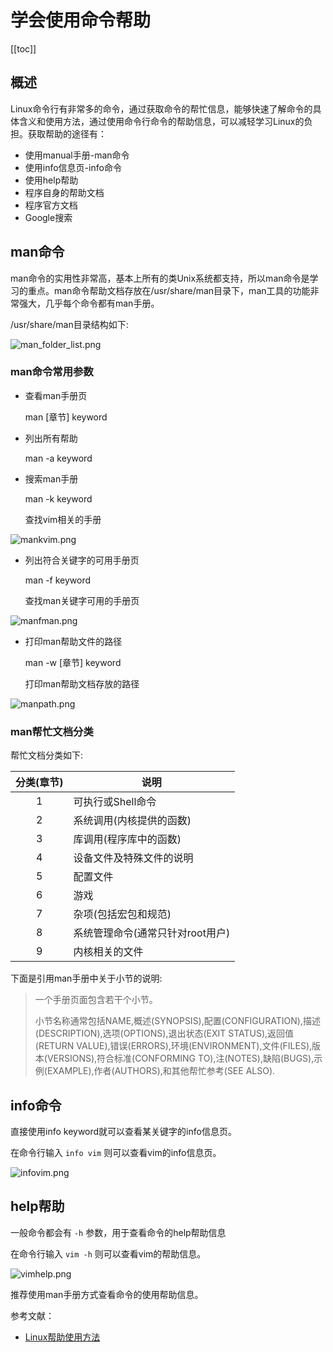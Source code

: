 # 学会使用命令帮助  

[[toc]]

## 概述  


Linux命令行有非常多的命令，通过获取命令的帮忙信息，能够快速了解命令的具体含义和使用方法，通过使用命令行命令的帮助信息，可以减轻学习Linux的负担。获取帮助的途径有：

- 使用manual手册-man命令
- 使用info信息页-info命令
- 使用help帮助
- 程序自身的帮助文档
- 程序官方文档
- Google搜索



## man命令


man命令的实用性非常高，基本上所有的类Unix系统都支持，所以man命令是学习的重点。man命令帮助文档存放在/usr/share/man目录下，man工具的功能非常强大，几乎每个命令都有man手册。 



/usr/share/man目录结构如下:

![man_folder_list.png](/img/man_folder_list.png)



### man命令常用参数


- 查看man手册页

  man [章节] keyword

- 列出所有帮助

  man -a keyword

- 搜索man手册

  man -k keyword

  查找vim相关的手册


![mankvim.png](/img/mankvim.png)


- 列出符合关键字的可用手册页

  man -f keyword
  
  查找man关键字可用的手册页
  
![manfman.png](/img/manfman.png)


- 打印man帮助文件的路径

  man -w [章节] keyword
  
  打印man帮助文档存放的路径
  

![manpath.png](/img/manpath.png)


### man帮忙文档分类


帮忙文档分类如下:

| 分类(章节)   |                    说明                      |
|:-----------:|----------------------------------------------|
|    1       |              可执行或Shell命令                 |
|    2       |              系统调用(内核提供的函数)            |
|    3       |              库调用(程序库中的函数)              |
|    4       |              设备文件及特殊文件的说明            |
|    5       |              配置文件                          |
|    6       |              游戏                           |
|    7       |              杂项(包括宏包和规范)            |
|    8       |       系统管理命令(通常只针对root用户)        |
|    9       |              内核相关的文件                   |


下面是引用man手册中关于小节的说明:

> 一个手册页面包含若干个小节。
>  
> 小节名称通常包括NAME,概述(SYNOPSIS),配置(CONFIGURATION),描述(DESCRIPTION),选项(OPTIONS),退出状态(EXIT STATUS),返回值(RETURN VALUE),错误(ERRORS),环境(ENVIRONMENT),文件(FILES),版本(VERSIONS),符合标准(CONFORMING TO),注(NOTES),缺陷(BUGS),示例(EXAMPLE),作者(AUTHORS),和其他帮忙参考(SEE ALSO).

## info命令


直接使用info keyword就可以查看某关键字的info信息页。

在命令行输入 ``info vim`` 则可以查看vim的info信息页。


![infovim.png](/img/infovim.png)


## help帮助


一般命令都会有 ``-h`` 参数，用于查看命令的help帮助信息

在命令行输入 ``vim -h`` 则可以查看vim的帮助信息。


![vimhelp.png](/img/vimhelp.png)

推荐使用man手册方式查看命令的使用帮助信息。

参考文献：

- [Linux帮助使用方法](https://blog.csdn.net/sxy2475/article/details/75676399)
